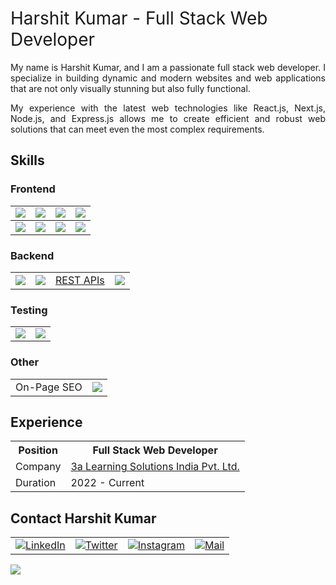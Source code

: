<h1 style="font-weight: 400">Harshit Kumar - Full Stack Web Developer</h1>
<p align="justify">My name is Harshit Kumar, and I am a passionate full stack web developer. I specialize in building dynamic and modern websites and web applications that are not only visually stunning but also fully functional.</p> 
<p align="justify">My experience with the latest web technologies like React.js, Next.js, Node.js, and Express.js allows me to create efficient and robust web solutions that can meet even the most complex requirements.</p>
<h2>Skills</h2>
<h3>Frontend</h3>
<table>
  <tbody>
    <tr>
      <td><a href="https://developer.mozilla.org/en-US/docs/Glossary/HTML5" target="_blank"><image src="https://img.shields.io/badge/HTML5-E34F26?style=for-the-badge&logo=html5&logoColor=white"/></a></td>
      <td><a href="https://developer.mozilla.org/en-US/docs/Web/CSS" target="_blank"><image src="https://img.shields.io/badge/CSS3-1572B6?style=for-the-badge&logo=css3&logoColor=white"/></a></td>
      <td><a href="https://sass-lang.com/" target="_blank"><image src="https://img.shields.io/badge/Sass-CC6699?style=for-the-badge&logo=sass&logoColor=white"/></a></td>
      <td><a href="https://developer.mozilla.org/en-US/docs/Web/JavaScript" target="_blank"><image src="https://img.shields.io/badge/JavaScript-323330?style=for-the-badge&logo=javascript&logoColor=F7DF1E"/></a></td>
    </tr>
   
  </tbody>
  <tbody>
  <tr>
    <td><a href="https://react.dev/" target="_blank"><image src="https://img.shields.io/badge/React-20232A?style=for-the-badge&logo=react&logoColor=61DAFB"/></a></td>
    <td><a href="https://nextjs.org/" target="_blank"><image src="https://img.shields.io/badge/next.js-000000?style=for-the-badge&logo=nextdotjs&logoColor=white"/></a></td>
    <td><a href="https://mui.com/" target="_blank"><image src="https://img.shields.io/badge/Material%20UI-007FFF?style=for-the-badge&logo=mui&logoColor=white"/></a></td>
    <td><a href="https://react-bootstrap.github.io/" target="_blank"><image src="https://img.shields.io/badge/Bootstrap-563D7C?style=for-the-badge&logo=bootstrap&logoColor=white"/></a></td>
    </tr>
  </tbody>
  </table>
  <h3>Backend</h3>
<table>
  <tbody>
    <tr>
      <td><a href="https://nodejs.org/" target="_blank"><image src="https://img.shields.io/badge/Node.js-339933?style=for-the-badge&logo=nodedotjs&logoColor=white"/></a></td>
      <td><a href="https://expressjs.com/" target="_blank"><image src="https://img.shields.io/badge/Express.js-000000?style=for-the-badge&logo=express&logoColor=white"/></a></td>
      <td><a href="https://developer.mozilla.org/en-US/docs/Glossary/REST" target="_blank">REST APIs</a></td>
      <td><a href="https://www.mongodb.com/" target="_blank"><image src="https://img.shields.io/badge/MongoDB-4EA94B?style=for-the-badge&logo=mongodb&logoColor=white"/></a></td>
    </tr>
  </tbody>
  </table>
   <h3>Testing</h3>
<table>
  <tbody>
    <tr>
      <td><a href="https://www.postman.com/" target="_blank"><image src="https://img.shields.io/badge/Postman-FF6C37?style=for-the-badge&logo=Postman&logoColor=white"/></a></td>
      <td><a href="https://insomnia.rest/" target="_blank"><image src="https://img.shields.io/badge/Insomnia-5849be?style=for-the-badge&logo=Insomnia&logoColor=white"/></a></td>
    </tr>
  </tbody>
  </table>
   <h3>Other</h3>
<table>
  <tbody>
    <tr>
      <td>On-Page SEO</td>
      <td><a href="https://firebase.google.com/" target="_blank"><image src="https://img.shields.io/badge/firebase-ffca28?style=for-the-badge&logo=firebase&logoColor=black"/></a></td>
    </tr>
  </tbody>
  </table>
  
  <h2>Experience</h2>
  <table>
    <tbody>
      <tr>
      <th>Position</th>
      <th>Full Stack Web Developer</th>
        </tr>
      <tr>
        <td>Company</td>
        <td><a href="https://3alearningsolutions.com" target="_blank">3a Learning Solutions India Pvt. Ltd.</a></td>
      </tr>
      <tr>
        <td>Duration</td>
        <td>2022 - Current</td>
      </tr>
    </tbody>
  </table>
  
  <h2>Contact Harshit Kumar</h2>
  <table>
  <tbody>
    <tr>
      <td><a href="https://linkedin.com/in/harshitclub" target="_blank"><image src="https://img.shields.io/badge/LinkedIn-0077B5?style=for-the-badge&logo=linkedin&logoColor=white" alt="LinkedIn"/></a></td>
      <td><a href="https://twitter.com/harshitclub" target="_blank"><image src="https://img.shields.io/badge/Twitter-1DA1F2?style=for-the-badge&logo=twitter&logoColor=white" alt="Twitter"/></a></td>
      <td><a href="https://instagram.com/harshitclub" target="_blank"><image src="https://img.shields.io/badge/Instagram-E4405F?style=for-the-badge&logo=instagram&logoColor=white" alt="Instagram"/></a></td>
      <td><a href="mailto:harshitclub@gmail.com"><image src="https://img.shields.io/badge/Gmail-D14836?style=for-the-badge&logo=gmail&logoColor=white" alt="Mail"/></a></td>
    </tr>
  </tbody>
</table>

<image src="https://github-readme-streak-stats.herokuapp.com/?user=harshitclub&theme=dark"/>
